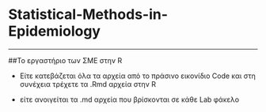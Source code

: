 # Statistical-Methods-in-Epidemiology
---
##Το εργαστήριο των ΣΜΕ στην R

- Είτε κατεβάζεται όλα τα αρχεία από το πράσινο εικονίδιο Code και στη συνέχεια τρέχετε τα .Rmd αρχεία στην R

- είτε ανοιγείται τα .md αρχεία που βρίσκονται σε κάθε Lab φάκελο
